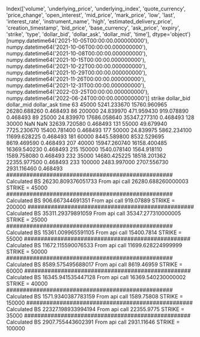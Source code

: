 Index(['volume', 'underlying_price', 'underlying_index', 'quote_currency',
       'price_change', 'open_interest', 'mid_price', 'mark_price', 'low',
       'last', 'interest_rate', 'instrument_name', 'high',
       'estimated_delivery_price', 'creation_timestamp', 'bid_price',
       'base_currency', 'ask_price', 'expiry', 'strike', 'type', 'dollar_bid',
       'dollar_ask', 'dollar_mid', 'time'],
      dtype='object')
[numpy.datetime64('2021-10-05T00:00:00.000000000'), numpy.datetime64('2021-10-06T00:00:00.000000000'), numpy.datetime64('2021-10-08T00:00:00.000000000'), numpy.datetime64('2021-10-15T00:00:00.000000000'), numpy.datetime64('2021-10-22T00:00:00.000000000'), numpy.datetime64('2021-10-29T00:00:00.000000000'), numpy.datetime64('2021-11-26T00:00:00.000000000'), numpy.datetime64('2021-12-31T00:00:00.000000000'), numpy.datetime64('2022-03-25T00:00:00.000000000'), numpy.datetime64('2022-06-24T00:00:00.000000000')]
     strike    dollar_bid    dollar_mid    dollar_ask      time
63    45000   5241.233670  15760.960965  26280.688260  0.468493
86   200000     24.839970    471.959430    919.078890  0.468493
89    25000     24.839970  17686.058640  35347.277310  0.468493
128   30000           NaN           NaN  32639.720580  0.468493
131   55000     49.679940   7725.230670  15400.781400  0.468493
177   50000     24.839975   5862.234100  11699.628225  0.468493
181   60000   8445.589800   8532.529695   8619.469590  0.468493
207   40000  15947.260740  16158.400485  16369.540230  0.468493
215  150000   1540.078140   1564.918110   1589.758080  0.468493
232   35000  14680.425225  18518.201362  22355.977500  0.468493
233  100000   2483.997000   2707.556730   2931.116460  0.468493
##################################################
Calculated BS 26230.809376051733
From api call 26280.688260000003
STRIKE =  45000
##################################################
Calculated BS 906.667344691351
From api call 919.07889
STRIKE =  200000
##################################################
Calculated BS 35311.29379891059
From api call 35347.277310000005
STRIKE =  25000
##################################################
Calculated BS 15361.009965591105
From api call 15400.7814
STRIKE =  55000
##################################################
Calculated BS 11672.115590076533
From api call 11699.628224999999
STRIKE =  50000
##################################################
Calculated BS 8589.575495688017
From api call 8619.46959
STRIKE =  60000
##################################################
Calculated BS 16345.941535447128
From api call 16369.540230000002
STRIKE =  40000
##################################################
Calculated BS 1571.9340387783159
From api call 1589.75808
STRIKE =  150000
##################################################
Calculated BS 22327.198933994194
From api call 22355.9775
STRIKE =  35000
##################################################
Calculated BS 2907.755443602391
From api call 2931.11646
STRIKE =  100000
